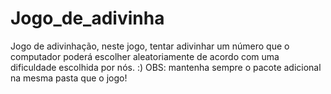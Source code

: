 # Jogo_de_adivinha
Jogo de adivinhação, neste jogo, tentar adivinhar um número que o computador poderá escolher aleatoriamente de acordo com uma dificuldade escolhida por nós. :)
OBS: mantenha sempre o pacote adicional na mesma pasta que o jogo!
